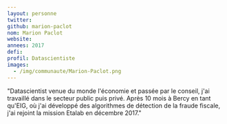 ```yaml
---
layout: personne
twitter: 
github: marion-paclot
nom: Marion Paclot
website:
annees: 2017
defi: 
profil: Datascientiste
images:
  - /img/communaute/Marion-Paclot.png
---
```


"Datascientist venue du monde l'économie et passée par le conseil,
j'ai travaillé dans le secteur public puis privé. Après 10 mois à
Bercy en tant qu'EIG, où j'ai développé des algorithmes de détection
de la fraude fiscale, j'ai rejoint la mission Etalab en décembre
2017."
